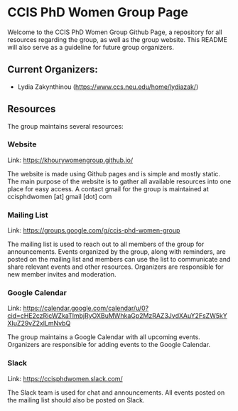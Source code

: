 # CCIS PhD Women Group Page
Welcome to the CCIS PhD Women Group Github Page, a repository for all resources regarding the group, as well as the group website. This README will also serve as a guideline for future group organizers. 

## Current Organizers:

* Lydia Zakynthinou (https://www.ccs.neu.edu/home/lydiazak/)

## Resources
The group maintains several resources:

### Website

Link: https://khourywomengroup.github.io/

The website is made using Github pages and is simple and mostly static. The main purpose of the website is to gather all available resources into one place for easy access. A contact gmail for the group is maintained at ccisphdwomen [at] gmail [dot] com

### Mailing List

Link: https://groups.google.com/g/ccis-phd-women-group

The mailing list is used to reach out to all members of the group for announcements. Events organized by the group, along with reminders, are posted on the mailing list and members can use the list to communicate and share relevant events and other resources. Organizers are responsible for new member invites and moderation.

### Google Calendar

Link: https://calendar.google.com/calendar/u/0?cid=cHE2czRicWZkaTlmbjRyOXBuMWhkaGp2MzRAZ3JvdXAuY2FsZW5kYXIuZ29vZ2xlLmNvbQ

The group maintains a Google Calendar with all upcoming events. Organizers are responsible for adding events to the Google Calendar.

### Slack

Link: https://ccisphdwomen.slack.com/

The Slack team is used for chat and announcements. All events posted on the mailing list should also be posted on Slack.






